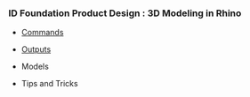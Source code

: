  ### ID Foundation Product Design : 3D Modeling in Rhino

- [Commands](commands.md)

- [Outputs](outputs.md)

- Models

- Tips and Tricks
